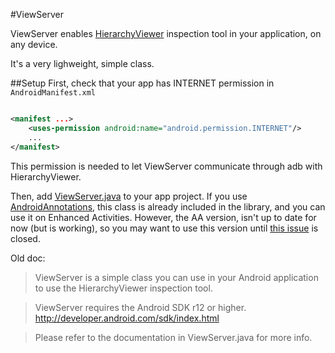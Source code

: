 #ViewServer

ViewServer enables [HierarchyViewer](http://developer.android.com/tools/debugging/debugging-ui.html#HierarchyViewer) inspection tool in your application, on any device.

It's a very lighweight, simple class.

##Setup
First, check that your app has INTERNET permission in `AndroidManifest.xml`
```xml

<manifest ...>
    <uses-permission android:name="android.permission.INTERNET"/>
    ...
</manifest>
```
This permission is needed to let ViewServer communicate through adb with HierarchyViewer.

Then, add [ViewServer.java](https://github.com/romainguy/ViewServer/blob/master/viewserver/src/main/java/com/android/debug/hv/ViewServer.java) to your app project.
If you use [AndroidAnnotations](http://androidannotations.org), this class is already included in the library, and you can use it on Enhanced Activities. However, the AA version, isn't up to date for now (but is working), so you may want to use this version until [this issue](https://github.com/excilys/androidannotations/issues/1610) is closed.


Old doc:
>ViewServer is a simple class you can use in your Android application
>to use the HierarchyViewer inspection tool.

>ViewServer requires the Android SDK r12 or higher.
>http://developer.android.com/sdk/index.html

>Please refer to the documentation in ViewServer.java for more info.

